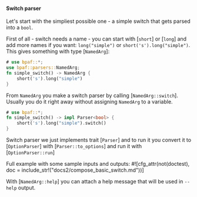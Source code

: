 #### Switch parser

Let's start with the simpliest possible one - a simple switch that gets parsed into a `bool`.

First of all - switch needs a name - you can start with [`short`] or [`long`] and add more
names if you want: `long("simple")` or `short('s').long("simple")`. This gives something with
type [`NamedArg`]:

```rust
# use bpaf::*;
use bpaf::parsers::NamedArg;
fn simple_switch() -> NamedArg {
    short('s').long("simple")
}
```

From `NamedArg` you make a switch parser by calling [`NamedArg::switch`]. Usually you do it
right away without assigning `NamedArg` to a variable.

```rust
# use bpaf::*;
fn simple_switch() -> impl Parser<bool> {
    short('s').long("simple").switch()
}
```

Switch parser we just implements trait [`Parser`] and to run it you convert it to [`OptionParser`] with
[`Parser::to_options`] and run it with [`OptionParser::run`]

Full example with some sample inputs and outputs:
#![cfg_attr(not(doctest), doc = include_str!("docs2/compose_basic_switch.md"))]


With [`NamedArg::help`] you can attach a help message that will be used in `--help` output.
